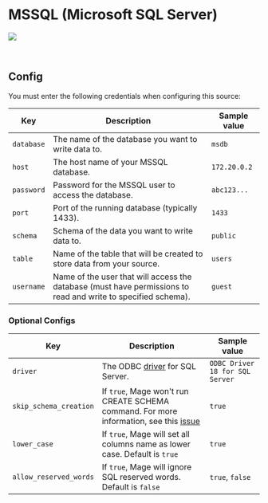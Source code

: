 # MSSQL (Microsoft SQL Server)

![](https://www.commvault.com/wp-content/uploads/2019/08/sql-server_logo.jpg)

<br />

## Config

You must enter the following credentials when configuring this source:

| Key | Description | Sample value
| --- | --- | --- |
| `database` | The name of the database you want to write data to. | `msdb` |
| `host` | The host name of your MSSQL database. | `172.20.0.2` |
| `password` | Password for the MSSQL user to access the database. | `abc123...` |
| `port` | Port of the running database (typically 1433). | `1433` |
| `schema` | Schema of the data you want to write data to. | `public` |
| `table` | Name of the table that will be created to store data from your source. | `users` |
| `username` | Name of the user that will access the database (must have permissions to read and write to specified schema). | `guest` |

### Optional Configs

| Key | Description | Sample value
| --- | --- | --- |
| `driver` | The ODBC [driver](https://learn.microsoft.com/en-us/sql/connect/odbc/download-odbc-driver-for-sql-server?view=sql-server-ver16) for SQL Server. | `ODBC Driver 18 for SQL Server` |
| `skip_schema_creation` | If `true`, Mage won't run CREATE SCHEMA command. For more information, see this [issue](https://github.com/mage-ai/mage-ai/issues/3416) | `true`
| `lower_case` | If `true`, Mage will set all columns name as lower case. Default is `true` | `true` |
| `allow_reserved_words` | If `true`, Mage will ignore SQL reserved words. Default is `false`| `true`, `false`|
<br />

<br />
